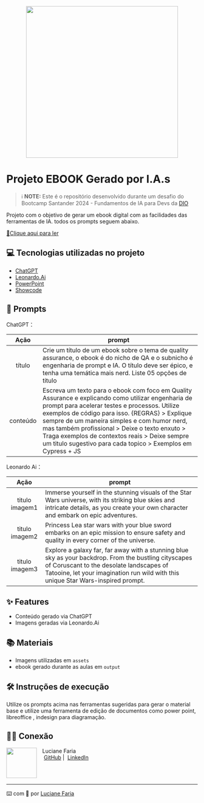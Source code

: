 <p align="center">
<img 
    src="./assets/cover.png"
    width="400"  
/>
</p>

# Projeto EBOOK Gerado por I.A.s


 > ℹ️ **NOTE:** Este é o repositório desenvolvido durante um desafio do Bootcamp Santander 2024 - Fundamentos de IA para Devs da [DIO](https://dio.me)

Projeto com o objetivo de gerar um ebook digital com as facilidades das ferramentas de IA. todos os prompts
seguem abaixo.

<a href="https://github.com/luafaria/prompts_create_ebook/blob/master/output/ebook%20-%20template.pdf" title="View PDF now"> 📕Clique aqui para ler</a>

## 💻 Tecnologias utilizadas no projeto

- [ChatGPT](https://chat.openai.com/) 
- [Leonardo.Ai](https://app.leonardo.ai/)
- [PowerPoint](https://www.microsoft.com/en/microsoft-365/powerpoint)
- [Showcode](https://showcode.app/)


## 🧠 Prompts


ChatGPT：

|   Ação   | prompt                                                                                                                                                                                                                                                                         |
| :------: | ------------------------------------------------------------------------------------------------------------------------------------------------------------------------------------------------------------------------------------------------------------------------------ |
|  título  | Crie um título de um ebook sobre o tema de quality assurance, o ebook é do nicho de QA e o subnicho é engenharia de prompt e IA. O título deve ser épico, e tenha uma temática mais nerd. Liste 05 opções de titulo |
| conteúdo | Escreva um texto para o ebook com foco em Quality Assurance e explicando como utilizar engenharia de prompt para acelerar testes e processos. Utilize exemplos de código para isso. {REGRAS} > Explique sempre de um maneira simples e com humor nerd, mas também profissional > Deixe o texto enxuto > Traga exemplos de contextos reais > Deixe sempre um titulo sugestivo para cada topico > Exemplos em Cypress + JS|


Leonardo Ai：

|  Ação  | prompt                                                                                 |
| :----: | -------------------------------------------------------------------------------------- |
| titulo imagem1 | Immerse yourself in the stunning visuals of the Star Wars universe, with its striking blue skies and intricate details, as you create your own character and embark on epic adventures.|
| titulo imagem2 | Princess Lea star wars with your blue sword embarks on an epic mission to ensure safety and quality in every corner of the universe.|
| titulo imagem3 | Explore a galaxy far, far away with a stunning blue sky as your backdrop. From the bustling cityscapes of Coruscant to the desolate landscapes of Tatooine, let your imagination run wild with this unique Star Wars-inspired prompt.|

## ✨ Features

- Conteúdo gerado via ChatGPT
- Imagens geradas via Leonardo.Ai

## 📚 Materiais

- Imagens utilizadas em `assets`
- ebook gerado durante as aulas em `output`

## 🛠️ Instruções de execução

Utilize os prompts acima nas ferramentas sugeridas para gerar o material base e utilize uma ferramenta de edição de documentos como power point, libreoffice , indesign para diagramação.

## 👨‍💻 Conexão

<p>
    <img 
      align=left 
      margin=10 
      width=80 
      src="https://avatars.githubusercontent.com/u/57598820?v=4"
    />
    <p>&nbsp&nbsp&nbspLuciane Faria<br>
    &nbsp&nbsp&nbsp
    <a href="https://github.com/luafaria">
    GitHub</a>&nbsp;|&nbsp;
    <a href="www.linkedin.com/in/
felipe-exe">LinkedIn</a>&nbsp;</p>
<br/><br/>
<p>

---

⌨️ com 💜 por [Luciane Faria](https://github.com/luafaria)
